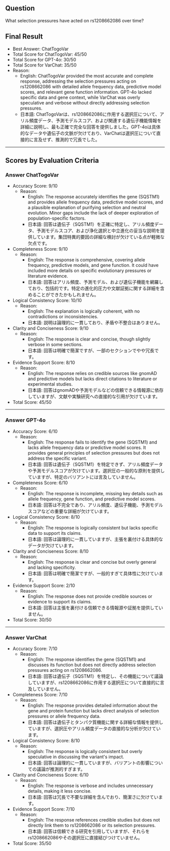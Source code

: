 ## Question

What selection pressures have acted on rs1208662086 over time?

## Final Result

- Best Answer: ChatTogoVar
- Total Score for ChatTogoVar: 45/50
- Total Score for GPT-4o: 30/50
- Total Score for VarChat: 35/50
- Reason:
  - English: ChatTogoVar provided the most accurate and complete response, addressing the selection pressures acting on rs1208662086 with detailed allele frequency data, predictive model scores, and relevant gene function information. GPT-4o lacked specific data and gene context, while VarChat was overly speculative and verbose without directly addressing selection pressures.
  - 日本語: ChatTogoVarは、rs1208662086に作用する選択圧について、アリル頻度データ、予測モデルスコア、および関連する遺伝子機能情報を詳細に説明し、最も正確で完全な回答を提供しました。GPT-4oは具体的なデータや遺伝子の文脈が欠けており、VarChatは選択圧について直接的に言及せず、推測的で冗長でした。

---

## Scores by Evaluation Criteria

### Answer ChatTogoVar
- Accuracy Score: 9/10
  - Reason: 
    - English: The response accurately identifies the gene (SQSTM1) and provides allele frequency data, predictive model scores, and a plausible explanation of purifying selection and neutral evolution. Minor gaps include the lack of deeper exploration of population-specific factors.
    - 日本語: 回答は遺伝子（SQSTM1）を正確に特定し、アリル頻度データ、予測モデルスコア、および浄化選択と中立進化の妥当な説明を提供しています。集団特異的要因の詳細な検討が欠けている点が軽微な欠点です。
- Completeness Score: 9/10
  - Reason: 
    - English: The response is comprehensive, covering allele frequency, predictive models, and gene function. It could have included more details on specific evolutionary pressures or literature evidence.
    - 日本語: 回答はアリル頻度、予測モデル、および遺伝子機能を網羅しており、包括的です。特定の進化的圧力や文献証拠に関する詳細を含めることができたかもしれません。
- Logical Consistency Score: 10/10
  - Reason: 
    - English: The explanation is logically coherent, with no contradictions or inconsistencies.
    - 日本語: 説明は論理的に一貫しており、矛盾や不整合はありません。
- Clarity and Conciseness Score: 9/10
  - Reason: 
    - English: The response is clear and concise, though slightly verbose in some sections.
    - 日本語: 回答は明確で簡潔ですが、一部のセクションでやや冗長です。
- Evidence Support Score: 8/10
  - Reason: 
    - English: The response relies on credible sources like gnomAD and predictive models but lacks direct citations to literature or experimental studies.
    - 日本語: 回答はgnomADや予測モデルなどの信頼できる情報源に依存していますが、文献や実験研究への直接的な引用が欠けています。
- Total Score: 45/50

---

### Answer GPT-4o
- Accuracy Score: 6/10
  - Reason: 
    - English: The response fails to identify the gene (SQSTM1) and lacks allele frequency data or predictive model scores. It provides general principles of selection pressures but does not address the specific variant.
    - 日本語: 回答は遺伝子（SQSTM1）を特定できず、アリル頻度データや予測モデルスコアが欠けています。選択圧の一般的な原則を提供していますが、特定のバリアントには言及していません。
- Completeness Score: 6/10
  - Reason: 
    - English: The response is incomplete, missing key details such as allele frequency, gene function, and predictive model scores.
    - 日本語: 回答は不完全であり、アリル頻度、遺伝子機能、予測モデルスコアなどの重要な詳細が欠けています。
- Logical Consistency Score: 8/10
  - Reason: 
    - English: The response is logically consistent but lacks specific data to support its claims.
    - 日本語: 回答は論理的に一貫していますが、主張を裏付ける具体的なデータが欠けています。
- Clarity and Conciseness Score: 8/10
  - Reason: 
    - English: The response is clear and concise but overly general and lacking specificity.
    - 日本語: 回答は明確で簡潔ですが、一般的すぎて具体性に欠けています。
- Evidence Support Score: 2/10
  - Reason: 
    - English: The response does not provide credible sources or evidence to support its claims.
    - 日本語: 回答は主張を裏付ける信頼できる情報源や証拠を提供していません。
- Total Score: 30/50

---

### Answer VarChat
- Accuracy Score: 7/10
  - Reason: 
    - English: The response identifies the gene (SQSTM1) and discusses its function but does not directly address selection pressures acting on rs1208662086.
    - 日本語: 回答は遺伝子（SQSTM1）を特定し、その機能について議論していますが、rs1208662086に作用する選択圧について直接的に言及していません。
- Completeness Score: 7/10
  - Reason: 
    - English: The response provides detailed information about the gene and protein function but lacks direct analysis of selection pressures or allele frequency data.
    - 日本語: 回答は遺伝子とタンパク質機能に関する詳細な情報を提供していますが、選択圧やアリル頻度データの直接的な分析が欠けています。
- Logical Consistency Score: 8/10
  - Reason: 
    - English: The response is logically consistent but overly speculative in discussing the variant's impact.
    - 日本語: 回答は論理的に一貫していますが、バリアントの影響についての議論が推測的すぎます。
- Clarity and Conciseness Score: 6/10
  - Reason: 
    - English: The response is verbose and includes unnecessary details, making it less concise.
    - 日本語: 回答は冗長で不要な詳細を含んでおり、簡潔さに欠けています。
- Evidence Support Score: 7/10
  - Reason: 
    - English: The response references credible studies but does not directly link them to rs1208662086 or its selection pressures.
    - 日本語: 回答は信頼できる研究を引用していますが、それらをrs1208662086やその選択圧に直接結びつけていません。
- Total Score: 35/50